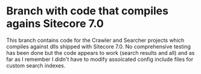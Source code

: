 <h1>Branch with code that compiles agains Sitecore 7.0</h1>
This branch contains code for the Crawler and Searcher projects which compiles against dlls shipped with Sitecore 7.0.
No comprehensive testing has been done but the code appears to work (search results and all) 
and as far as I remember I didn't have to modify assoicated config include files for custom search indexes.
